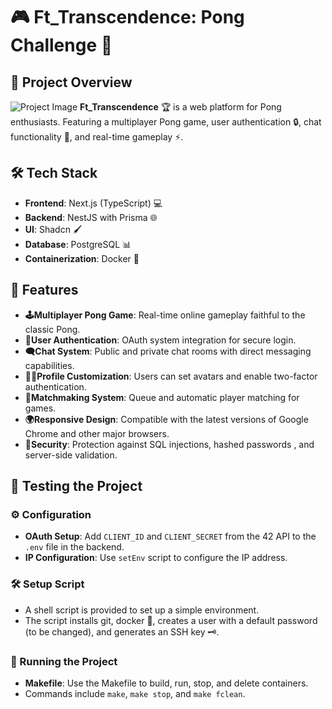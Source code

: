 # 🎮 Ft_Transcendence: Pong Challenge 🏓

## 🌟 Project Overview
![Project Image](images/game.png)
**Ft_Transcendence** 🏆 is a web platform for Pong enthusiasts. Featuring a multiplayer Pong game, user authentication 🔒, chat functionality 💬, and real-time gameplay ⚡.

## 🛠️ Tech Stack
- **Frontend**: Next.js (TypeScript) 💻
- **Backend**: NestJS with Prisma 🌐
- **UI**: Shadcn 🖌️
- **Database**: PostgreSQL 📊
- **Containerization**: Docker 🐳

## 🎉 Features
- **🕹️Multiplayer Pong Game**: Real-time online gameplay faithful to the classic Pong.
- **🔑User Authentication**: OAuth system integration for secure login.
- **🗨️Chat System**: Public and private chat rooms with direct messaging capabilities.
- **🧑‍🎨Profile Customization**: Users can set avatars and enable two-factor authentication.
- **🤝Matchmaking System**: Queue and automatic player matching for games.
- **🌍Responsive Design**: Compatible with the latest versions of Google Chrome and other major browsers.
- **💉Security**: Protection against SQL injections, hashed passwords , and server-side validation.

## 🧪 Testing the Project
### ⚙️ Configuration
- **OAuth Setup**: Add `CLIENT_ID` and `CLIENT_SECRET` from the 42 API to the `.env` file in the backend.
- **IP Configuration**: Use `setEnv` script to configure the IP address.

### 🛠️ Setup Script
- A shell script is provided to set up a simple environment.
- The script installs git, docker 🐳, creates a user with a default password (to be changed), and generates an SSH key 🗝️.

### 🚀 Running the Project
- **Makefile**: Use the Makefile to build, run, stop, and delete containers.
- Commands include `make`, `make stop`, and `make fclean`.
